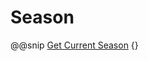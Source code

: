 # Season
@@snip [Get Current Season](../../../test/scala/com/quadstingray/openligadb/SeasonSpec.scala) {}